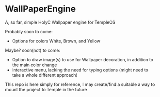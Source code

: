 # WallPaperEngine
A, so far, simple HolyC Wallpaper engine for TempleOS

Probably soon to come:
* Options for colors White, Brown, and Yellow

Maybe? soon(not) to come:
* Option to draw image(s) to use for Wallpaper decoration, in addition to the main color change
* Interactive menu, lacking the need for typing options (might need to take a whole different approach)

This repo is here simply for reference, I may create/find a suitable a way to mount the project to Temple in the future
